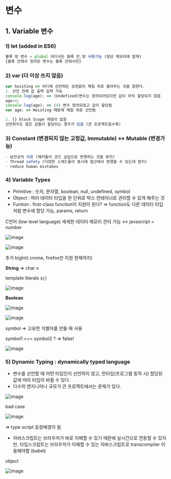# 변수

## 1. Variable 변수

### 1) let (added in ES6)

```jsx
블록 밖 변수 = global 어디서든 블록 안,밖 사용가능 (항상 메모리에 탑재)
{블록 안에서 정의된 변수는 블록 안에서만}
```

### 2) var (더 이상 쓰지 않음)

```jsx
var hoisting => 어디에 선언하든 상관없이 제일 위로 올려주는 것을 말한다.
1. 선언 전에 값 출력 입력 가능 
console.log(age); => (Undefined)변수는 정의되어있지만 값이 아직 할당되지 않음
age=4; 
console.log(age); => (4) 변수 정의되었고 값이 할당됨
var age; => Hoisting 때문에 제일 위로 선언됨

2. {} block Scope 개념이 없음
선언하지도 않은 값들이 할당되는 경우가 있음 (큰 프로젝트일수록)
```

### 3) Constant (변경되지 않는 고정값, Immutable) ↔ Mutable (변경가능)

```jsx
- 보안상의 이유 (해커들이 코드 삽입으로 변경하는 것을 방지)
- Thread safety (다양한 스레드들이 동시에 접근에서 변경할 수 있는데 방지)
- reduce human mistakes 
```

### 4) Variable Types

- Primitive : 숫자, 문자열, boolean, null, undefined, symbol
- Object : 여러 데이터 타입을 한 단위로 박스 컨테이너로 관리할 수 있게 해주는 것
- Funtion : first-class function이 지원이 된다? ⇒ function도 다른 데이타 타입처럼 변수에 할당 가능, params, return

C언어 (low level language) 세세한 데이터 메모리 관리 가능 ↔ javascript = number

![image](https://user-images.githubusercontent.com/109953972/221884677-055789de-2be1-460b-9e8e-1a5ad3dca625.png)

![image](https://user-images.githubusercontent.com/109953972/221884611-abb6b15f-9a44-4c71-b028-ccc85bd8daaa.png)

추가 bigInt( crome, firefox만 지원 현재까지)

**String** ⇒ char x 

template literals `${}`

![image](https://user-images.githubusercontent.com/109953972/221884510-0788089d-1983-410c-b92a-a9aaa64e4fef.png)

**Boolean**

![image](https://user-images.githubusercontent.com/109953972/221884415-a94717bd-4d3c-4258-b94d-a8243786cfb6.png)

![image](https://user-images.githubusercontent.com/109953972/221884342-e0efe67b-2bb2-42a1-a8d8-feba801e3f6a.png)

symbol ⇒ 고유한 식별자를 만들 때 사용 

symbol1 === symbol2 ? ⇒ false!

![image](https://user-images.githubusercontent.com/109953972/221884273-cd71dfe1-e5f2-4990-8325-7abc393d21a4.png)

### 5) Dynamic Typing : dynamically typed language

- 변수를 선언할 때 어떤 타입인지 선언하지 않고, 런타임(프로그램 동작 시) 할당된 값에 따라 타입이 바뀔 수 있다.
- 다수의 엔지니어나 규모가 큰 프로젝트에서는 문제가 있다.

![image](https://user-images.githubusercontent.com/109953972/221884215-b3745e2f-65a6-4b2f-9064-aafde9c92c3f.png)

bad case

![image](https://user-images.githubusercontent.com/109953972/221884141-483b4b87-b777-4331-b5c1-30adcaf67782.png)

⇒ type script 등장배경이 됨

- 자바스크립트는 브라우저가 바로 이해할 수 있기 때문에 실시간으로 연동할 수 있지만, 타입스크립트는 브라우저가 이해할 수 있는 자바스크립트로 transcompiler 이용해야함 (babel)

object

![image](https://user-images.githubusercontent.com/109953972/221884024-ce32d0f2-f245-4499-a213-cdfd91d87305.png)